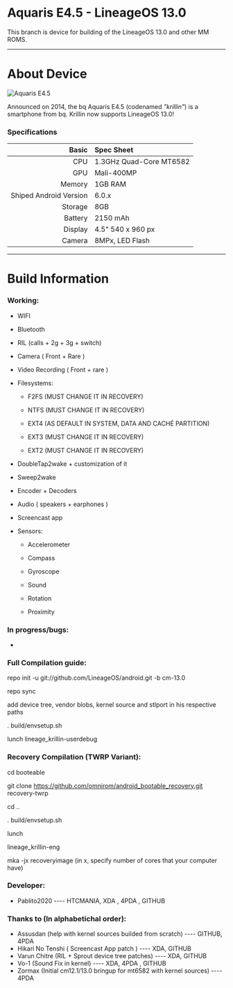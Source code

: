 Aquaris E4.5 - LineageOS 13.0
==============

This branch is device for building of the LineageOS 13.0 and other MM ROMS.

---
# About Device

![Aquaris E4.5](https://img.pccomponentes.com/articles/6/67915/bq-aquaris-e4-5-16gb-blanco-libre-4.jpg "Aquaris E4.5")

Announced on 2014, the bq Aquaris E4.5 (codenamed _"krillin"_) is a smartphone from bq. Krillin now supports LineageOS 13.0!

### Specifications

Basic   | Spec Sheet
-------:|:-------------------------
CPU     | 1.3GHz Quad-Core MT6582
GPU     | Mali-400MP
Memory  | 1GB RAM
Shiped Android Version | 6.0.x
Storage | 8GB
Battery | 2150 mAh
Display | 4.5" 540 x 960 px
Camera  | 8MPx, LED Flash

---

# Build Information

### Working:

 * WIFI
 * Bluetooth
 * RIL (calls + 2g + 3g + switch)
 * Camera ( Front + Rare )
 * Video Recording ( Front + rare )
 * Filesystems:

     - F2FS (MUST CHANGE IT IN RECOVERY)
     
     - NTFS (MUST CHANGE IT IN RECOVERY)
 
     - EXT4 (AS DEFAULT IN SYSTEM, DATA AND CACHÉ PARTITION)

     - EXT3 (MUST CHANGE IT IN RECOVERY)

     - EXT2 (MUST CHANGE IT IN RECOVERY)

 * DoubleTap2wake + customization of it
 * Sweep2wake
 * Encoder + Decoders
 * Audio ( speakers + earphones )
 * Screencast app
 * Sensors:

     - Accelerometer
 
     - Compass

     - Gyroscope

     - Sound

     - Rotation

     - Proximity
 

### In progress/bugs:

 * 

### Full Compilation guide:

   repo init -u git://github.com/LineageOS/android.git -b cm-13.0

   repo sync

   add device tree, vendor blobs, kernel source and stlport in his respective paths

   . build/envsetup.sh

   lunch lineage_krillin-userdebug

### Recovery Compilation (TWRP Variant):

  cd booteable

  git clone https://github.com/omnirom/android_bootable_recovery.git recovery-twrp

  cd ..

  . build/envsetup.sh

  lunch

  lineage_krillin-eng
 
  mka -jx recoveryimage   (in x, specify number of cores that your computer have)

### Developer:

 * Pablito2020 ---- HTCMANIA, XDA , 4PDA , GITHUB

### Thanks to (In alphabetichal order):

 * Assusdan (help with kernel sources builded from scratch) ---- GITHUB, 4PDA
 * Hikari No Tenshi ( Screencast App patch ) ---- XDA, GITHUB
 * Varun Chitre (RIL + Sprout device tree patches) ---- XDA, GITHUB
 * Vo-1 (Sound Fix in kernel) ---- XDA, 4PDA , GITHUB
 * Zormax (Initial cm12.1/13.0 bringup for mt6582 with kernel sources) ---- 4PDA
